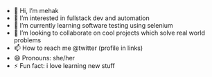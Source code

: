 - 👋 Hi, I’m mehak 
- 👀 I’m interested in fullstack dev and automation 
- 🌱 I’m currently learning software testing using selenium 
- 💞️ I’m looking to collaborate on cool projects which solve real world problems 
- 📫 How to reach me @twitter (profile in links)
- 😄 Pronouns: she/her
- ⚡ Fun fact: i love learning new stuff

<!---
saddle-pt/saddle-pt is a ✨ special ✨ repository because its `README.md` (this file) appears on your GitHub profile.
You can click the Preview link to take a look at your changes.
--->
